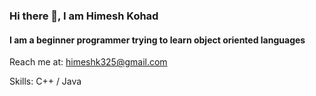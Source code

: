 ### Hi there 👋, I am Himesh Kohad
#### I am a beginner programmer trying to learn object oriented languages


Reach me at: himeshk325@gmail.com

Skills: C++ / Java   

<!-- ### :fire: My Stats :
https://github-readme-streak-stats.herokuapp.com/?user=your-HimeshKohad
[![GitHub Streak](https://github-readme-streak-stats.herokuapp.com/?user=HimeshKohad1&theme=dark)](https://git.io/streak-stats) -->





